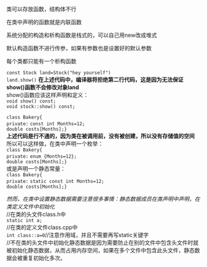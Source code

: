 类可以存放函数，结构体不行  
  
在类中声明的函数就是内联函数  

系统分配的构造和析构函数是栈式的，可以自己用new改成堆式  

默认构造函数不进行传参，如果有参数也是设置好的默认参数  

每个类都只能有一个析构函数

`const Stock land=Stock("hey yourself")`  
`land.show()`
**在上述代码中，编译器将拒绝第二行代码，这是因为无法保证show()函数不会修改对象land**  
show()函数应该这样声明和定义：  
`void show() const;`  
`void stock::show() const;`  
  
`class Bakery{`  
`private:`
    `const int Months=12;`  
    `double costs[Months];}`  
**上述代码是行不通的，因为类在被调用前，没有被创建，所以没有存储值的空间**  
所以可以这样做，在类中声明一个枚举：  
`class Bakery{`  
`private:`
    `enum {Months=12};`  
    `double costs[Months];}`  
或是声明一个静态常量：  
`class Bakery{`  
`private:`
    `static const int Months=12;`  
    `double costs[Months];}`  
  
*然而，在类中设置静态数据需要注意很多事情：静态数据成员在类声明中声明，在类定义文件中初始化*  
//在类的头文件class.h中  
`static int a;`  
//在类的定义文件class.cpp中  
`int class::a=0`//注意作用域，并且不需要再写static关键字  
//不在类的头文件中初始化静态数据是因为需要防止在别的文件中包含头文件时就被初始化静态数据，从而占用内存空间，如果在多个文件中包含此头文件，静态数据会被重复初始化多次。  
